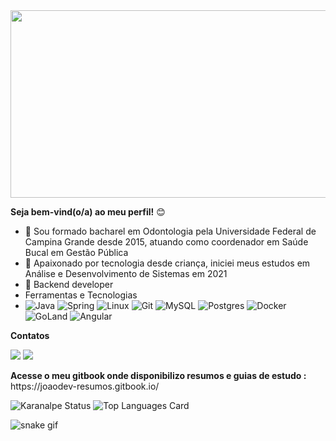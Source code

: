 <div align="center">
  <img src="https://media.giphy.com/media/dWesBcTLavkZuG35MI/giphy.gif" width="600" height="300"/>
</div>



<b>Seja bem-vind(o/a) ao meu perfil!</b>
:blush:
- 🔭 Sou formado bacharel em Odontologia pela Universidade Federal de Campina Grande desde 2015, atuando como coordenador em Saúde Bucal em Gestão Pública
- 🌱 Apaixonado por tecnologia desde criança, iniciei meus estudos em Análise e Desenvolvimento de Sistemas  em 2021
- 👯 Backend developer
- Ferramentas e Tecnologias
- ![Java](https://img.shields.io/badge/java-%23ED8B00.svg?style=for-the-badge&logo=java&logoColor=white) ![Spring](https://img.shields.io/badge/spring-%236DB33F.svg?style=for-the-badge&logo=spring&logoColor=white) ![Linux](https://img.shields.io/badge/Linux-FCC624?style=for-the-badge&logo=linux&logoColor=black) ![Git](https://img.shields.io/badge/git-%23F05033.svg?style=for-the-badge&logo=git&logoColor=white) ![MySQL](https://img.shields.io/badge/mysql-%2300f.svg?style=for-the-badge&logo=mysql&logoColor=white) ![Postgres](https://img.shields.io/badge/postgres-%23316192.svg?style=for-the-badge&logo=postgresql&logoColor=white) ![Docker](https://img.shields.io/badge/docker-%230db7ed.svg?style=for-the-badge&logo=docker&logoColor=white) ![GoLand](https://img.shields.io/badge/GoLand-0f0f0f?&style=for-the-badge&logo=goland&logoColor=white) ![Angular](https://img.shields.io/badge/angular-%23DD0031.svg?style=for-the-badge&logo=angular&logoColor=white)

<b>Contatos</b>

<div>

<a href = "mailto:joaobarbosasm@gmail.com"><img src="https://img.shields.io/badge/Gmail-D14836?style=for-the-badge&logo=gmail&logoColor=white" target="_blank"></a>
<a href="https://www.linkedin.com/in/joaodevsm" target="_blank"><img src="https://img.shields.io/badge/-LinkedIn-%230077B5?style=for-the-badge&logo=linkedin&logoColor=white" target="_blank"></a>   

</div>
<b>Acesse o meu gitbook onde disponibilizo resumos e guias de estudo :</b>  https://joaodev-resumos.gitbook.io/



![Karanalpe Status](https://github-readme-stats.vercel.app/api?username=Mamede5151&show_icons=true) ![Top Languages Card](https://github-readme-stats.vercel.app/api/top-langs/?username=Mamede5151&layout=compact)

![snake gif](https://github.com/Mamede5151/Mamede5151/blob/output/github-contribution-grid-snake.svg)



          
